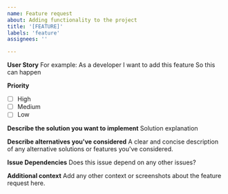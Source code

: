 ```yaml
---
name: Feature request
about: Adding functionality to the project
title: '[FEATURE]'
labels: 'feature'
assignees: ''

---
```


**User Story**
For example: 
As a developer
I want to add this feature
So this can happen

**Priority**
- [ ] High
- [ ] Medium
- [ ] Low

**Describe the solution you want to implement**
Solution explanation

**Describe alternatives you've considered**
A clear and concise description of any alternative solutions or features you've considered.

**Issue Dependencies**
Does this issue depend on any other issues?

**Additional context**
Add any other context or screenshots about the feature request here.
